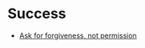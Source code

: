 # Success


 - [Ask for forgiveness, not permission](../Ask%20for%20forgiveness,%20not%20permission/index.md)
    
